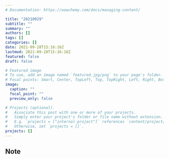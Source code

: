 ```yaml
---
# Documentation: https://wowchemy.com/docs/managing-content/

title: "20210929"
subtitle: ""
summary: ""
authors: []
tags: []
categories: []
date: 2021-09-28T15:16:16Z
lastmod: 2021-09-28T15:16:16Z
featured: false
draft: false

# Featured image
# To use, add an image named `featured.jpg/png` to your page's folder.
# Focal points: Smart, Center, TopLeft, Top, TopRight, Left, Right, BottomLeft, Bottom, BottomRight.
image:
  caption: ""
  focal_point: ""
  preview_only: false

# Projects (optional).
#   Associate this post with one or more of your projects.
#   Simply enter your project's folder or file name without extension.
#   E.g. `projects = ["internal-project"]` references `content/project/deep-learning/index.md`.
#   Otherwise, set `projects = []`.
projects: []
---
```


## Note


